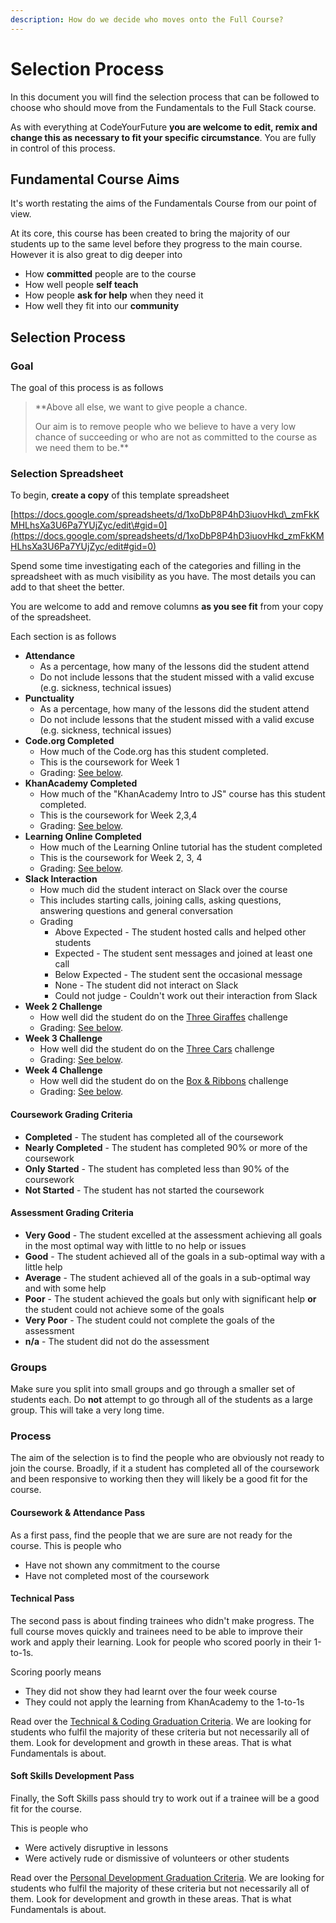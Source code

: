 ```yaml
---
description: How do we decide who moves onto the Full Course?
---
```


# Selection Process

In this document you will find the selection process that can be followed to choose who should move from the Fundamentals to the Full Stack course.

As with everything at CodeYourFuture **you are welcome to edit, remix and change this as necessary to fit your specific circumstance**. You are fully in control of this process. 

## Fundamental Course Aims

It's worth restating the aims of the Fundamentals Course from our point of view. 

At its core, this course has been created to bring the majority of our students up to the same level before they progress to the main course. However it is also great to dig deeper into

* How **committed** people are to the course
* How well people **self teach**
* How people **ask for help** when they need it
* How well they fit into our **community**

## Selection Process

### Goal

The goal of this process is as follows

> **Above all else, we want to give people a chance.   
>   
> Our aim is to remove people who we believe to have a very low chance of succeeding or who are not as committed to the course as we need them to be.**

### Selection Spreadsheet

To begin, **create a copy** of this template spreadsheet

[https://docs.google.com/spreadsheets/d/1xoDbP8P4hD3iuovHkd\_zmFkKMHLhsXa3U6Pa7YUjZyc/edit\#gid=0](https://docs.google.com/spreadsheets/d/1xoDbP8P4hD3iuovHkd_zmFkKMHLhsXa3U6Pa7YUjZyc/edit#gid=0)

Spend some time investigating each of the categories and filling in the spreadsheet with as much visibility as you have. The most details you can add to that sheet the better.

You are welcome to add and remove columns **as you see fit** from your copy of the spreadsheet.

Each section is as follows

* **Attendance**
  * As a percentage, how many of the lessons did the student attend
  * Do not include lessons that the student missed with a valid excuse \(e.g. sickness, technical issues\)
* **Punctuality**
  * As a percentage, how many of the lessons did the student attend
  * Do not include lessons that the student missed with a valid excuse \(e.g. sickness, technical issues\)
* **Code.org Completed**
  * How much of the Code.org has this student completed.
  * This is the coursework for Week 1
  * Grading: [See below](selection-process.md#coursework-grading-criteria).
* **KhanAcademy Completed**
  * How much of the "KhanAcademy Intro to JS" course has this student completed.
  * This is the coursework for Week 2,3,4
  * Grading: [See below](selection-process.md#coursework-grading-criteria).
* **Learning Online Completed**
  * How much of the Learning Online tutorial has the student completed
  * This is the coursework for Week 2, 3, 4
  * Grading: [See below](selection-process.md#coursework-grading-criteria).
* **Slack Interaction**
  * How much did the student interact on Slack over the course
  * This includes starting calls, joining calls, asking questions, answering questions and general conversation
  * Grading
    * Above Expected - The student hosted calls and helped other students
    * Expected - The student sent messages and joined at least one call
    * Below Expected - The student sent the occasional message
    * None - The student did not interact on Slack
    * Could not judge - Couldn't work out their interaction from Slack
* **Week 2 Challenge**
  * How well did the student do on the [Three Giraffes](../../teacher-resources/instructor-notes-1.md#1-to-1-assessment) challenge
  * Grading: [See below](selection-process.md#challenge-grading-criteria).
* **Week 3 Challenge**
  * How well did the student do on the [Three Cars](../../teacher-resources/instructor-notes-2.md#1-to-1-assessment) challenge
  * Grading: [See below](selection-process.md#challenge-grading-criteria).
* **Week 4 Challenge**
  * How well did the student do on the [Box & Ribbons](../../teacher-resources/instructor-notes-2.md#1-to-1-assessment) challenge
  * Grading: [See below](selection-process.md#challenge-grading-criteria).

#### Coursework Grading Criteria

* **Completed** - The student has completed all of the coursework
* **Nearly Completed** - The student has completed 90% or more of the coursework
* **Only Started** - The student has completed less than 90% of the coursework
* **Not Started** - The student has not started the coursework

#### Assessment Grading Criteria

* **Very Good** - The student excelled at the assessment achieving all goals in the most optimal way with little to no help or issues
* **Good** - The student achieved all of the goals in a sub-optimal way with a little help
* **Average** - The student achieved all of the goals in a sub-optimal way and with some help
* **Poor** - The student achieved the goals but only with significant help **or** the student could not achieve some of the goals
* **Very Poor** - The student could not complete the goals of the assessment 
* **n/a** - The student did not do the assessment

### Groups

Make sure you split into small groups and go through a smaller set of students each. Do **not** attempt to go through all of the students as a large group. This will take a very long time.

### Process

The aim of the selection is to find the people who are obviously not ready to join the course. Broadly, if it a student has completed all of the coursework and been responsive to working then they will likely be a good fit for the course. 

#### Coursework & Attendance Pass

As a first pass, find the people that we are sure are not ready for the course. This is people who

* Have not shown any commitment to the course
* Have not completed most of the coursework

#### Technical Pass

The second pass is about finding trainees who didn't make progress. The full course moves quickly and trainees need to be able to improve their work and apply their learning. Look for people who scored poorly in their 1-to-1s.

Scoring poorly means

* They did not show they had learnt over the four week course
* They could not apply the learning from KhanAcademy to the 1-to-1s

Read over the [Technical & Coding Graduation Criteria](criteria.md#technical-and-coding). We are looking for students who fulfil the majority of these criteria but not necessarily all of them. Look for development and growth in these areas. That is what Fundamentals is about. 

#### Soft Skills Development Pass

Finally, the Soft Skills pass should try to work out if a trainee will be a good fit for the course. 

This is people who

* Were actively disruptive in lessons 
* Were actively rude or dismissive of volunteers or other students

Read over the [Personal Development Graduation Criteria](criteria.md#personal-development). We are looking for students who fulfil the majority of these criteria but not necessarily all of them. Look for development and growth in these areas. That is what Fundamentals is about. 





